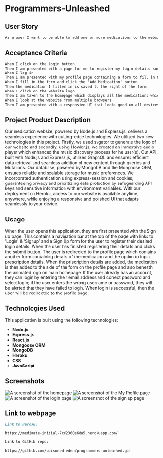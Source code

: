 # Programmers-Unleashed

## User Story

```md
As a user I want to be able to add one or more medications to the website, inputing the required precription and utilizing the option to add a reminder or not . Once one adds the medication, it should be stored on one's profile and when I click on my profile, I will be able to see all my stored medications. I want to log in to my account and have the website remember my saved medications.
```

## Acceptance Criteria

```md
When I click on the login button
Then I am presented with a page for me to register my login details such as email address and password in order to grant me access to the website
When I log in
Then I am presented with my profile page containing a form to fill in my medication details
When I fill in the form and click the 'Add Medication' button
Then the medication I filled in is saved to the right of the form
When I click on the website logo
Then I am taken to the homepage which displays all the medications which i have saved
When I look at the website from multiple browsers
Then I am presented with a responsive UI that looks good on all devices
```

## Project Product Description

Our medication website, powered by Node.js and Express.js, delivers a seamless experience with cutting-edge technologies.
We utilized two new technologies in this project.
Firstly, we used svgator to generate the logo of our website
and secondly, using Howler.js, we created an immersive audio player which enhanced the music discovery process for he user(s).
Our API, built with Node.js and Express.js, utilises GraphQL and ensures efficient data retrieval and seamless addition of new content through queries and Mutations.
Our database, powered by MongoDB and the Mongoose ORM, ensures reliable and scalable storage for music preferences.
We incorporated authentication using express-session and cookies, guaranteeing privacy and prioritizing data protection by safeguarding API keys and sensitive information with environment variables.
With our deployment on Heroku, access to our website is available anytime, anywhere, while enjoying a responsive and polished UI that adapts seamlessly to your device.

## Usage
When the user opens this application, they are first presented with the Sign up page. This contains a navigation bar at the top of the page with links to 'Login' & ‘Signup’ and a Sign Up form for the user to register their desired login details. When the user has finished registering their details and clicks the submit button. The user is redirected to the profile page which contains another form containing details of the medication and the option to input prescription details. 
When the priscription details are added, the medication is then added to the side of the form on the profile page and also beneath the animated logo on main homepage. If the user already has an account, they can login by entering their email address and correct password and select login; if the user enters the wrong username or password, they will be alerted that they have failed to login. When login is successful, then  the user will be redirected to the profile page. 


## Technologies Used

This application is built using the following technologies:

- **Node.js**
- **Express.js**
- **React.js**
- **Mongoose ORM**
- **MongoDB**
- **Heroku**
- **CSS**
- **JavaScript**


## Screenshots
![A screenshot of the homepage]()
![A screenshot of the My Profile page]()
![A screenshot of the login page]()
![A screenshot of the sign up page]()


## Link to webpage

```md
Link to Heroku:

https://medimate-initial-7cd2360e6da5.herokuapp.com/

Link to GitHub repo:

https://github.com/poisoned-eden/programmers-unleashed.git
